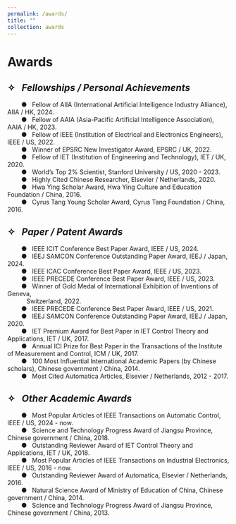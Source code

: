 ```yaml
---
permalink: /awards/
title: ""
collection: awards
---
```


# Awards

## ✧ &nbsp;&nbsp;*Fellowships / Personal Achievements*


  &nbsp;&nbsp;&nbsp;&nbsp;&nbsp;&nbsp;&nbsp;&nbsp;● &nbsp;&nbsp;Fellow of AIIA (International Artificial Intelligence Industry Alliance), AIIA / HK, 2024.<br>
  &nbsp;&nbsp;&nbsp;&nbsp;&nbsp;&nbsp;&nbsp;&nbsp;● &nbsp;&nbsp;Fellow of AAIA (Asia-Pacific Artificial Intelligence Association), AAIA / HK, 2023.<br>
  &nbsp;&nbsp;&nbsp;&nbsp;&nbsp;&nbsp;&nbsp;&nbsp;● &nbsp;&nbsp;Fellow of IEEE (Institution of Electrical and Electronics Engineers), IEEE / US, 2022.<br>
  &nbsp;&nbsp;&nbsp;&nbsp;&nbsp;&nbsp;&nbsp;&nbsp;● &nbsp;&nbsp;Winner of EPSRC New Investigator Award, EPSRC / UK, 2022.<br>
  &nbsp;&nbsp;&nbsp;&nbsp;&nbsp;&nbsp;&nbsp;&nbsp;● &nbsp;&nbsp;Fellow of IET (Institution of Engineering and Technology), IET / UK, 2020.<br>
  &nbsp;&nbsp;&nbsp;&nbsp;&nbsp;&nbsp;&nbsp;&nbsp;● &nbsp;&nbsp;World’s Top 2% Scientist, Stanford University / US, 2020 - 2023.<br>
  &nbsp;&nbsp;&nbsp;&nbsp;&nbsp;&nbsp;&nbsp;&nbsp;● &nbsp;&nbsp;Highly Cited Chinese Researcher, Elsevier / Netherlands, 2020.<br>
  &nbsp;&nbsp;&nbsp;&nbsp;&nbsp;&nbsp;&nbsp;&nbsp;● &nbsp;&nbsp;Hwa Ying Scholar Award, Hwa Ying Culture and Education Foundation / China, 2016.<br>
  &nbsp;&nbsp;&nbsp;&nbsp;&nbsp;&nbsp;&nbsp;&nbsp;● &nbsp;&nbsp;Cyrus Tang Young Scholar Award, Cyrus Tang Foundation / China, 2016.<br>

## ✧ &nbsp;&nbsp;*Paper / Patent Awards*

&nbsp;&nbsp;&nbsp;&nbsp;&nbsp;&nbsp;&nbsp;&nbsp;● &nbsp;&nbsp;IEEE ICIT Conference Best Paper Award, IEEE / US, 2024.<br>
&nbsp;&nbsp;&nbsp;&nbsp;&nbsp;&nbsp;&nbsp;&nbsp;● &nbsp;&nbsp;IEEJ SAMCON Conference Outstanding Paper Award, IEEJ / Japan, 2024.<br>
&nbsp;&nbsp;&nbsp;&nbsp;&nbsp;&nbsp;&nbsp;&nbsp;● &nbsp;&nbsp;IEEE ICAC Conference Best Paper Award, IEEE / US, 2023.<br>
&nbsp;&nbsp;&nbsp;&nbsp;&nbsp;&nbsp;&nbsp;&nbsp;● &nbsp;&nbsp;IEEE PRECEDE Conference Best Paper Award, IEEE / US, 2023.<br>
&nbsp;&nbsp;&nbsp;&nbsp;&nbsp;&nbsp;&nbsp;&nbsp;● &nbsp;&nbsp;Winner of Gold Medal of International Exhibition of Inventions of Geneva,<br> 
&nbsp;&nbsp;&nbsp;&nbsp;&nbsp;&nbsp;&nbsp;&nbsp;&nbsp;&nbsp;&nbsp;Switzerland, 2022.<br>
&nbsp;&nbsp;&nbsp;&nbsp;&nbsp;&nbsp;&nbsp;&nbsp;● &nbsp;&nbsp;IEEE PRECEDE Conference Best Paper Award, IEEE / US, 2021.<br>
&nbsp;&nbsp;&nbsp;&nbsp;&nbsp;&nbsp;&nbsp;&nbsp;● &nbsp;&nbsp;IEEJ SAMCON Conference Outstanding Paper Award, IEEJ / Japan, 2020.<br>
&nbsp;&nbsp;&nbsp;&nbsp;&nbsp;&nbsp;&nbsp;&nbsp;● &nbsp;&nbsp;IET Premium Award for Best Paper in IET Control Theory and Applications, IET / UK, 2017.<br>
&nbsp;&nbsp;&nbsp;&nbsp;&nbsp;&nbsp;&nbsp;&nbsp;● &nbsp;&nbsp;Annual ICI Prize for Best Paper in the Transactions of the Institute of Measurement and Control, ICM / UK, 2017.<br>
&nbsp;&nbsp;&nbsp;&nbsp;&nbsp;&nbsp;&nbsp;&nbsp;● &nbsp;&nbsp;100 Most Influential International Academic Papers (by Chinese scholars), Chinese government / China, 2014.<br>
&nbsp;&nbsp;&nbsp;&nbsp;&nbsp;&nbsp;&nbsp;&nbsp;● &nbsp;&nbsp;Most Cited Automatica Articles, Elsevier / Netherlands, 2012 - 2017.<br>


## ✧ &nbsp;&nbsp;*Other Academic Awards*

&nbsp;&nbsp;&nbsp;&nbsp;&nbsp;&nbsp;&nbsp;&nbsp;● &nbsp;&nbsp;Most Popular Articles of IEEE Transactions on Automatic Control, IEEE / US, 2024 - now.<br>
&nbsp;&nbsp;&nbsp;&nbsp;&nbsp;&nbsp;&nbsp;&nbsp;● &nbsp;&nbsp;Science and Technology Progress Award of Jiangsu Province, Chinese government / China, 2018.<br>
&nbsp;&nbsp;&nbsp;&nbsp;&nbsp;&nbsp;&nbsp;&nbsp;● &nbsp;&nbsp;Outstanding Reviewer Award of IET Control Theory and Applications, IET / UK, 2018.<br>
&nbsp;&nbsp;&nbsp;&nbsp;&nbsp;&nbsp;&nbsp;&nbsp;● &nbsp;&nbsp;Most Popular Articles of IEEE Transactions on Industrial Electronics, IEEE / US, 2016 - now.<br>
&nbsp;&nbsp;&nbsp;&nbsp;&nbsp;&nbsp;&nbsp;&nbsp;● &nbsp;&nbsp;Outstanding Reviewer Award of Automatica, Elsevier / Netherlands, 2016.<br>
&nbsp;&nbsp;&nbsp;&nbsp;&nbsp;&nbsp;&nbsp;&nbsp;● &nbsp;&nbsp;Natural Science Award of Ministry of Education of China, Chinese government / China, 2014.<br>
&nbsp;&nbsp;&nbsp;&nbsp;&nbsp;&nbsp;&nbsp;&nbsp;● &nbsp;&nbsp;Science and Technology Progress Award of Jiangsu Province, Chinese government / China, 2013.<br>







